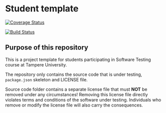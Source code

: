 # Student template

[![Coverage Status](https://coveralls.io/repos/github/lkyostila/testing-part-2/badge.svg?branch=main)](https://coveralls.io/github/lkyostila/testing-part-2?branch=main)


[![Build Status](https://app.travis-ci.com/lkyostila/testing-part-2.svg?branch=main)](https://app.travis-ci.com/lkyostila/testing-part-2)

## Purpose of this repository

This is a project template for students participating in Software Testing course
at Tampere University.

The repository only contains the source code that is under testing, `package.json` skeleton
and LICENSE file.

Source code folder contains a separate license file that must **NOT** be removed under any circumstances!
Removing this license file directly violates terms and conditions of the software under testing.
Individuals who remove or modify the license file will also carry the consequences.
